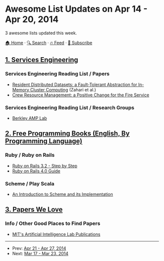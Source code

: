 # Awesome List Updates on Apr 14 - Apr 20, 2014

3 awesome lists updated this week.

[🏠 Home](/README.md) · [🔍 Search](https://www.trackawesomelist.com/search/) · [🔥 Feed](https://www.trackawesomelist.com/week/rss.xml) · [📮 Subscribe](https://trackawesomelist.us17.list-manage.com/subscribe?u=d2f0117aa829c83a63ec63c2f&id=36a103854c)



## [1. Services Engineering](/content/mmcgrana/services-engineering/week/README.md)

### Services Engineering Reading List / Papers

*   [Resident Distributed Datasets: a Fault-Tolerant Abstraction for In-Memory Cluster Computing](https://www.usenix.org/system/files/conference/nsdi12/nsdi12-final138.pdf) (Zahari et al.)
*   [Crew Resource Management: a Positive Change for the Fire Service](http://www.iaff.org/06news/NearMissKit/6.%20Crew%20Resource%20Management/CRM.pdf)

### Services Engineering Reading List / Research Groups

*   [Berkley AMP Lab](https://amplab.cs.berkeley.edu/)

## [2. Free Programming Books (English, By Programming Language)](/content/EbookFoundation/free-programming-books/week/README.md)

### Ruby / Ruby on Rails

*   [Ruby on Rails 3.2 - Step by Step](http://www.xyzpub.com/en/ruby-on-rails/3.2/)
*   [Ruby on Rails 4.0 Guide](http://www.xyzpub.com/en/ruby-on-rails/4.0/)

### Scheme / Play Scala

*   [An Introduction to Scheme and its Implementation](http://www.cs.rpi.edu/academics/courses/fall00/ai/scheme/reference/schintro-v14/schintro_toc.html)

## [3. Papers We Love](/content/papers-we-love/papers-we-love/week/README.md)

### Info / Other Good Places to Find Papers

*   [MIT's Artificial Intelligence Lab Publications](http://dspace.mit.edu/handle/1721.1/39813)

---

- Prev: [Apr 21 - Apr 27, 2014](/content/2014/16/README.md)
- Next: [Mar 17 - Mar 23, 2014](/content/2014/11/README.md)